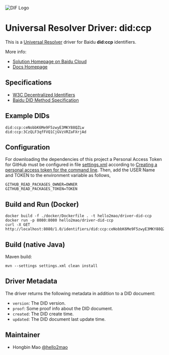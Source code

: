 ![DIF Logo](https://raw.githubusercontent.com/decentralized-identity/universal-resolver/master/docs/logo-dif.png)

# Universal Resolver Driver: did:ccp

This is a [Universal Resolver](https://github.com/decentralized-identity/universal-resolver/) driver for Baidu **did:ccp** identifiers.

More info: 

- [Solution Homepage on Baidu Cloud](https://cloud.baidu.com/solution/digitalIdentity.html)
- [Docs Homepage](https://did.baidu.com)

## Specifications

* [W3C Decentralized Identifiers](https://w3c.github.io/did-core/)
* [Baidu DID Method Specification](https://did.baidu.com/did-spec/)

## Example DIDs

```
did:ccp:ceNobbK6Me9F5zwyE3MKY88QZLw
did:ccp:3CzQLF3qfFVQ1CjGVzVRZaFXrjAd
```
## Configuration
For downloading the dependencies of this project a Personal Access Token for GitHub must be configured in file [settings.xml](https://github.com/decentralized-identity/uni-resolver-driver-did-ccp/blob/release-0.1.x/settings.xml) according to [Creating a personal access token for the command line](https://help.github.com/en/github/authenticating-to-github/creating-a-personal-access-token-for-the-command-line).
Then, add the USER Name and TOKEN to the environment variable as follows,

    GITHUB_READ_PACKAGES_OWNER=OWNER
    GITHUB_READ_PACKAGES_TOKEN=TOKEN
    
## Build and Run (Docker)

```
docker build -f ./docker/Dockerfile . -t hello2mao/driver-did-ccp
docker run -p 8080:8080 hello2mao/driver-did-ccp
curl -X GET http://localhost:8080/1.0/identifiers/did:ccp:ceNobbK6Me9F5zwyE3MKY88QZLw
```

## Build (native Java)

Maven build:

	mvn --settings settings.xml clean install


## Driver Metadata

The driver returns the following metadata in addition to a DID document:

* `version`: The DID version.
* `proof`: Some proof info about the DID document.
* `created`: The DID create time.
* `updated`: The DID document last update time.

## Maintainer

- Hongbin Mao [@hello2mao](https://github.com/hello2mao)
